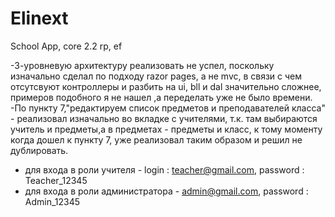 # Elinext
School App, core 2.2 rp, ef

-3-уровневую архитектуру реализовать не успел, поскольку изначально сделал по подходу razor pages, а не  mvc, в связи с чем отсутсвуют контроллеры и разбить на ui, bll и dal значительно сложнее, примеров подобного я не нашел ,а переделать уже не было времени. 
-По пункту 7,"редактируем список предметов и преподавателей класса" - реализовал изначально во вкладке с учителями, т.к. там выбираются учитель и предметы,а в предметах - предметы и класс, к тому моменту когда дошел к пункту 7, уже реализовал таким образом и  решил не дублировать.
- для входа в роли учителя - login : teacher@gmail.com, password : Teacher_12345  
- для входа в роли администратора - admin@gmail.com, password : Admin_12345


